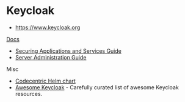 # Keycloak

* <https://www.keycloak.org>

[Docs](https://www.keycloak.org/docs/)

* [Securing Applications and Services Guide](https://www.keycloak.org/docs/latest/securing_apps/)
* [Server Administration Guide](https://www.keycloak.org/docs/latest/server_admin/)

Misc
* [Codecentric Helm chart](https://github.com/codecentric/helm-charts/blob/master/charts/keycloak/README.md#providing-a-custom-theme)
* [Awesome Keycloak](https://github.com/thomasdarimont/awesome-keycloak) - Carefully curated list of awesome Keycloak resources.